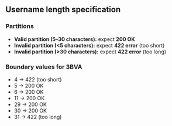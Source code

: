 ## Username length specification

### Partitions
- **Valid partition (5–30 characters):** expect **200 OK**
- **Invalid partition (<5 characters):** expect **422 error** (too short)
- **Invalid partition (>30 characters):** expect **422 error** (too long)

### Boundary values for 3BVA
- 4 -> 422 (too short)
- 5 -> 200 OK
- 6 -> 200 OK
- 11 -> 200 OK
- 29 -> 200 OK
- 30 -> 200 OK
- 31 -> 422 (too long)
